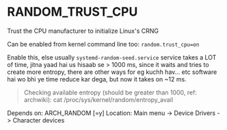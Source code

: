 # RANDOM_TRUST_CPU

  Trust the CPU manufacturer to initialize Linux's CRNG

  Can be enabled from kernel command line too: `random.trust_cpu=on`

  Enable this, else usually `systemd-random-seed.service` service takes a LOT of time, jitna yaad hai us hisaab se > 1000 ms, since it waits and tries to create more entropy, there are other ways for eg kuchh hav... etc software hai wo bhi ye time reduce kar dega, but now it takes on ~12 ms.

  > Checking available entropy (should be greater than 1000, ref: archwiki):
  > cat /proc/sys/kernel/random/entropy_avail

   Depends on: ARCH_RANDOM [=y]
   Location:
     Main menu
       -> Device Drivers
         -> Character devices

